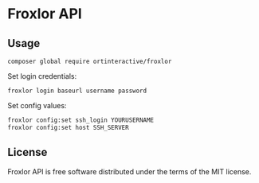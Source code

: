 # Froxlor API

## Usage

`composer global require ortinteractive/froxlor`

Set login credentials:

`froxlor login baseurl username password`

Set config values:

```bash
froxlor config:set ssh_login YOURUSERNAME
froxlor config:set host SSH_SERVER
```

## License

Froxlor API is free software distributed under the terms of the MIT license.

